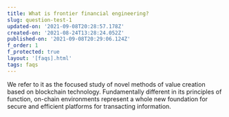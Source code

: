 ```yaml
---
title: What is frontier financial engineering?
slug: question-test-1
updated-on: '2021-09-08T20:28:57.178Z'
created-on: '2021-08-24T13:28:24.052Z'
published-on: '2021-09-08T20:29:06.124Z'
f_order: 1
f_protected: true
layout: '[faqs].html'
tags: faqs
---
```


We refer to it as the focused study of novel methods of value creation based on blockchain technology. Fundamentally different in its principles of function, on-chain environments represent a whole new foundation for secure and efficient platforms for transacting information.
